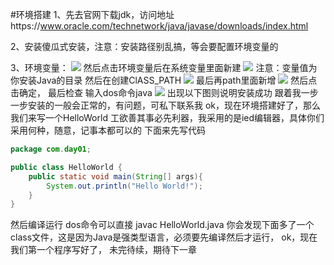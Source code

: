 #环境搭建
1、先去官网下载jdk，访问地址https://www.oracle.com/technetwork/java/javase/downloads/index.html

2、安装傻瓜式安装，注意：安装路径别乱搞，等会要配置环境变量的

3、环境变量：
    ![](https://www.fengjinqi.com/upload/blogimg/image809.png)
然后点击环境变量后在系统变量里面新建
![](https://www.fengjinqi.com/upload/blogimg/image292.png)
注意：变量值为你安装Java的目录
然后在创建ClASS_PATH
![](https://www.fengjinqi.com/upload/blogimg/image844.png)
最后再path里面新增
![](https://www.fengjinqi.com/upload/blogimg/image445.png)
然后点击确定，
最后检查
输入dos命令java
![](https://www.fengjinqi.com/upload/blogimg/image523.png)
出现以下图则说明安装成功
跟着我一步一步安装的一般会正常的，有问题，可私下联系我
ok，现在环境搭建好了，那么我们来写一个HelloWorld
工欲善其事必先利器，我采用的是ied编辑器，具体你们采用何种，随意，记事本都可以的
下面来先写代码
```java
package com.day01;

public class HelloWorld {
    public static void main(String[] args){
        System.out.println("Hello World!");
    }
}

```
然后编译运行
dos命令可以直接 javac HelloWorld.java
你会发现下面多了一个class文件，这是因为Java是强类型语言，必须要先编译然后才运行，
ok，现在我们第一个程序写好了，
未完待续，期待下一章
